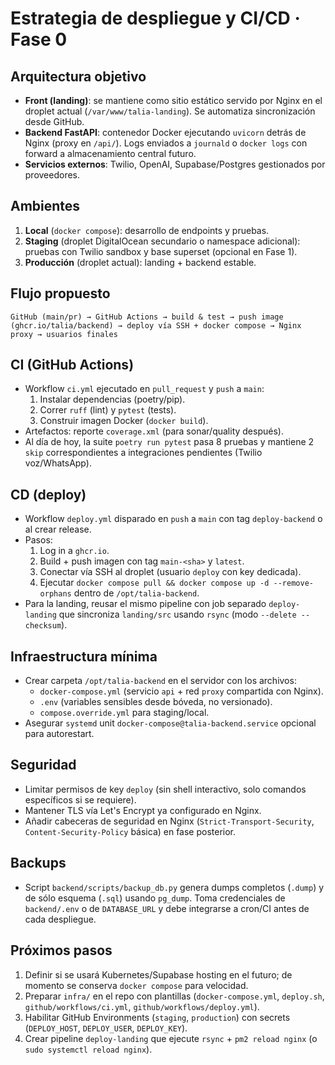 # Estrategia de despliegue y CI/CD · Fase 0

## Arquitectura objetivo
- **Front (landing)**: se mantiene como sitio estático servido por Nginx en el droplet actual (`/var/www/talia-landing`). Se automatiza sincronización desde GitHub.
- **Backend FastAPI**: contenedor Docker ejecutando `uvicorn` detrás de Nginx (proxy en `/api/`). Logs enviados a `journald` o `docker logs` con forward a almacenamiento central futuro.
- **Servicios externos**: Twilio, OpenAI, Supabase/Postgres gestionados por proveedores.

## Ambientes
1. **Local** (`docker compose`): desarrollo de endpoints y pruebas.
2. **Staging** (droplet DigitalOcean secundario o namespace adicional): pruebas con Twilio sandbox y base superset (opcional en Fase 1).
3. **Producción** (droplet actual): landing + backend estable.

## Flujo propuesto
```
GitHub (main/pr) → GitHub Actions → build & test → push image (ghcr.io/talia/backend) → deploy vía SSH + docker compose → Nginx proxy → usuarios finales
```

## CI (GitHub Actions)
- Workflow `ci.yml` ejecutado en `pull_request` y `push` a `main`:
  1. Instalar dependencias (poetry/pip).
  2. Correr `ruff` (lint) y `pytest` (tests).
  3. Construir imagen Docker (`docker build`).
- Artefactos: reporte `coverage.xml` (para sonar/quality después).
- Al día de hoy, la suite `poetry run pytest` pasa 8 pruebas y mantiene 2 `skip` correspondientes a integraciones pendientes (Twilio voz/WhatsApp).

## CD (deploy)
- Workflow `deploy.yml` disparado en `push` a `main` con tag `deploy-backend` o al crear release.
- Pasos:
  1. Log in a `ghcr.io`.
  2. Build + push imagen con tag `main-<sha>` y `latest`.
  3. Conectar vía SSH al droplet (usuario `deploy` con key dedicada).
  4. Ejecutar `docker compose pull && docker compose up -d --remove-orphans` dentro de `/opt/talia-backend`.
- Para la landing, reusar el mismo pipeline con job separado `deploy-landing` que sincroniza `landing/src` usando `rsync` (modo `--delete --checksum`).

## Infraestructura mínima
- Crear carpeta `/opt/talia-backend` en el servidor con los archivos:
  - `docker-compose.yml` (servicio `api` + red `proxy` compartida con Nginx).
  - `.env` (variables sensibles desde bóveda, no versionado).
  - `compose.override.yml` para staging/local.
- Asegurar `systemd` unit `docker-compose@talia-backend.service` opcional para autorestart.

## Seguridad
- Limitar permisos de key `deploy` (sin shell interactivo, solo comandos específicos si se requiere).
- Mantener TLS vía Let's Encrypt ya configurado en Nginx.
- Añadir cabeceras de seguridad en Nginx (`Strict-Transport-Security`, `Content-Security-Policy` básica) en fase posterior.

## Backups
- Script `backend/scripts/backup_db.py` genera dumps completos (`.dump`) y de sólo esquema (`.sql`) usando `pg_dump`. Toma credenciales de `backend/.env` o de `DATABASE_URL` y debe integrarse a cron/CI antes de cada despliegue.

## Próximos pasos
1. Definir si se usará Kubernetes/Supabase hosting en el futuro; de momento se conserva `docker compose` para velocidad.
2. Preparar `infra/` en el repo con plantillas (`docker-compose.yml`, `deploy.sh`, `github/workflows/ci.yml`, `github/workflows/deploy.yml`).
3. Habilitar GitHub Environments (`staging`, `production`) con secrets (`DEPLOY_HOST`, `DEPLOY_USER`, `DEPLOY_KEY`).
4. Crear pipeline `deploy-landing` que ejecute `rsync` + `pm2 reload nginx` (o `sudo systemctl reload nginx`).
